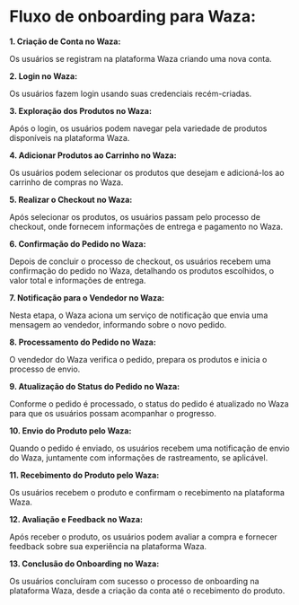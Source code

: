 # Fluxo de onboarding para Waza:

**1. Criação de Conta no Waza:**

Os usuários se registram na plataforma Waza criando uma nova conta.

**2. Login no Waza:**

Os usuários fazem login usando suas credenciais recém-criadas.

**3. Exploração dos Produtos no Waza:**

Após o login, os usuários podem navegar pela variedade de produtos disponíveis na plataforma Waza.

**4. Adicionar Produtos ao Carrinho no Waza:**

Os usuários podem selecionar os produtos que desejam e adicioná-los ao carrinho de compras no Waza.

**5. Realizar o Checkout no Waza:**

Após selecionar os produtos, os usuários passam pelo processo de checkout, onde fornecem informações de entrega e pagamento no Waza.

**6. Confirmação do Pedido no Waza:**

Depois de concluir o processo de checkout, os usuários recebem uma confirmação do pedido no Waza, detalhando os produtos escolhidos, o valor total e informações de entrega.

**7. Notificação para o Vendedor no Waza:**

Nesta etapa, o Waza aciona um serviço de notificação que envia uma mensagem ao vendedor, informando sobre o novo pedido.

**8. Processamento do Pedido no Waza:**

O vendedor do Waza verifica o pedido, prepara os produtos e inicia o processo de envio.

**9. Atualização do Status do Pedido no Waza:**

Conforme o pedido é processado, o status do pedido é atualizado no Waza para que os usuários possam acompanhar o progresso.

**10. Envio do Produto pelo Waza:**

Quando o pedido é enviado, os usuários recebem uma notificação de envio do Waza, juntamente com informações de rastreamento, se aplicável.

**11. Recebimento do Produto pelo Waza:**

Os usuários recebem o produto e confirmam o recebimento na plataforma Waza.

**12. Avaliação e Feedback no Waza:**

Após receber o produto, os usuários podem avaliar a compra e fornecer feedback sobre sua experiência na plataforma Waza.

**13. Conclusão do Onboarding no Waza:**

Os usuários concluíram com sucesso o processo de onboarding na plataforma Waza, desde a criação da conta até o recebimento do produto.
